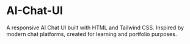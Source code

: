 # AI-Chat-UI
A responsive AI Chat UI built with HTML and Tailwind CSS. Inspired by modern chat platforms, created for learning and portfolio purposes.

